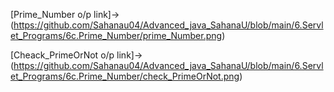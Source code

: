 [Prime_Number o/p link]->(https://github.com/Sahanau04/Advanced_java_SahanaU/blob/main/6.Servlet_Programs/6c.Prime_Number/prime_Number.png)

[Cheack_PrimeOrNot o/p link]->(https://github.com/Sahanau04/Advanced_java_SahanaU/blob/main/6.Servlet_Programs/6c.Prime_Number/check_PrimeOrNot.png)
